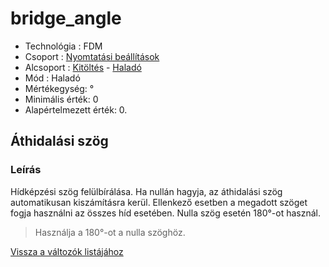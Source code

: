 # bridge\_angle

* Technológia : FDM
* Csoport : [Nyomtatási beállítások](../../konfig/print_settings.md)
* Alcsoport : [Kitöltés](../../konfig/print_settings.md#kitoeltes) -  [Haladó](../../konfig/print_settings.md#halado-1)
* Mód : Haladó
* Mértékegység: °
* Minimális érték: 0
* Alapértelmezett érték: 0.

## Áthidalási szög

### Leírás

Hídképzési szög felülbírálása. Ha nullán hagyja, az áthidalási szög automatikusan kiszámításra kerül. Ellenkező esetben a megadott szöget fogja használni az összes híd esetében. Nulla szög esetén 180°-ot használ.

> Használja a 180°-ot a nulla szöghöz.

[Vissza a változók listájához](./)

